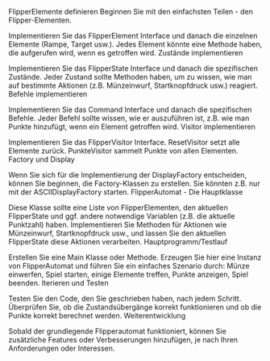 FlipperElemente definieren
Beginnen Sie mit den einfachsten Teilen - den Flipper-Elementen.

Implementieren Sie das FlipperElement Interface und danach die einzelnen Elemente (Rampe, Target usw.). Jedes Element könnte eine Methode haben, die aufgerufen wird, wenn es getroffen wird.
Zustände implementieren

Implementieren Sie das FlipperState Interface und danach die spezifischen Zustände.
Jeder Zustand sollte Methoden haben, um zu wissen, wie man auf bestimmte Aktionen (z.B. Münzeinwurf, Startknopfdruck usw.) reagiert.
Befehle implementieren

Implementieren Sie das Command Interface und danach die spezifischen Befehle. Jeder Befehl sollte wissen, wie er auszuführen ist, z.B. wie man Punkte hinzufügt, wenn ein Element getroffen wird.
Visitor implementieren

Implementieren Sie das FlipperVisitor Interface.
ResetVisitor setzt alle Elemente zurück.
PunkteVisitor sammelt Punkte von allen Elementen.
Factory und Display

Wenn Sie sich für die Implementierung der DisplayFactory entscheiden, können Sie beginnen, die Factory-Klassen zu erstellen. Sie könnten z.B. nur mit der ASCIIDisplayFactory starten.
FlipperAutomat - Die Hauptklasse

Diese Klasse sollte eine Liste von FlipperElementen, den aktuellen FlipperState und ggf. andere notwendige Variablen (z.B. die aktuelle Punktzahl) haben.
Implementieren Sie Methoden für Aktionen wie Münzeinwurf, Startknopfdruck usw., und lassen Sie den aktuellen FlipperState diese Aktionen verarbeiten.
Hauptprogramm/Testlauf

Erstellen Sie eine Main Klasse oder Methode.
Erzeugen Sie hier eine Instanz von FlipperAutomat und führen Sie ein einfaches Szenario durch: Münze einwerfen, Spiel starten, einige Elemente treffen, Punkte anzeigen, Spiel beenden.
Iterieren und Testen

Testen Sie den Code, den Sie geschrieben haben, nach jedem Schritt.
Überprüfen Sie, ob die Zustandsübergänge korrekt funktionieren und ob die Punkte korrekt berechnet werden.
Weiterentwicklung

Sobald der grundlegende Flipperautomat funktioniert, können Sie zusätzliche Features oder Verbesserungen hinzufügen, je nach Ihren Anforderungen oder Interessen.